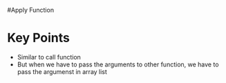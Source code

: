 #Apply Function

# Key Points
- Similar to call function
- But when we have to pass the arguments to other function, we have to pass the argumenst in array list
